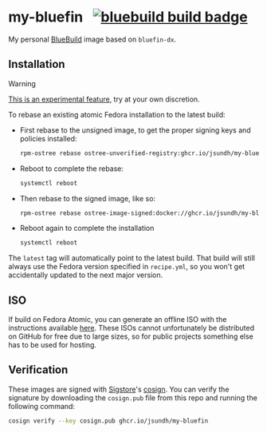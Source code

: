 # my-bluefin &nbsp; [![bluebuild build badge](https://github.com/jsundh/my-bluefin/actions/workflows/build.yml/badge.svg)](https://github.com/jsundh/my-bluefin/actions/workflows/build.yml)

My personal [BlueBuild](https://blue-build.org/how-to/setup/) image based on `bluefin-dx`.

## Installation

> [!WARNING]  
> [This is an experimental feature](https://www.fedoraproject.org/wiki/Changes/OstreeNativeContainerStable), try at your own discretion.

To rebase an existing atomic Fedora installation to the latest build:

- First rebase to the unsigned image, to get the proper signing keys and policies installed:

  ```sh
  rpm-ostree rebase ostree-unverified-registry:ghcr.io/jsundh/my-bluefin:latest
  ```

- Reboot to complete the rebase:

  ```sh
  systemctl reboot
  ```

- Then rebase to the signed image, like so:

  ```sh
  rpm-ostree rebase ostree-image-signed:docker://ghcr.io/jsundh/my-bluefin:latest
  ```

- Reboot again to complete the installation

  ```sh
  systemctl reboot
  ```

The `latest` tag will automatically point to the latest build. That build will still always use the Fedora version specified in `recipe.yml`, so you won't get accidentally updated to the next major version.

## ISO

If build on Fedora Atomic, you can generate an offline ISO with the instructions available [here](https://blue-build.org/learn/universal-blue/#fresh-install-from-an-iso). These ISOs cannot unfortunately be distributed on GitHub for free due to large sizes, so for public projects something else has to be used for hosting.

## Verification

These images are signed with [Sigstore](https://www.sigstore.dev/)'s [cosign](https://github.com/sigstore/cosign). You can verify the signature by downloading the `cosign.pub` file from this repo and running the following command:

```bash
cosign verify --key cosign.pub ghcr.io/jsundh/my-bluefin
```
